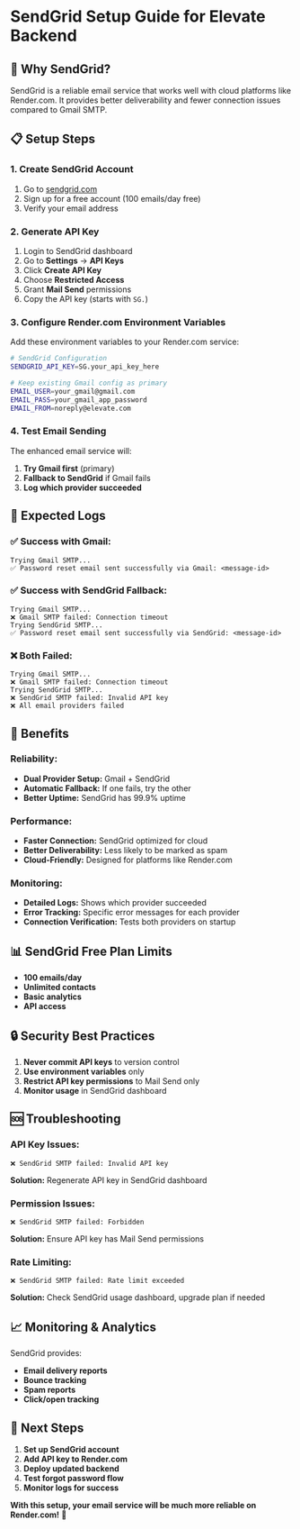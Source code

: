 # SendGrid Setup Guide for Elevate Backend

## 🎯 **Why SendGrid?**
SendGrid is a reliable email service that works well with cloud platforms like Render.com. It provides better deliverability and fewer connection issues compared to Gmail SMTP.

## 📋 **Setup Steps**

### **1. Create SendGrid Account**
1. Go to [sendgrid.com](https://sendgrid.com)
2. Sign up for a free account (100 emails/day free)
3. Verify your email address

### **2. Generate API Key**
1. Login to SendGrid dashboard
2. Go to **Settings** → **API Keys**
3. Click **Create API Key**
4. Choose **Restricted Access**
5. Grant **Mail Send** permissions
6. Copy the API key (starts with `SG.`)

### **3. Configure Render.com Environment Variables**
Add these environment variables to your Render.com service:

```bash
# SendGrid Configuration
SENDGRID_API_KEY=SG.your_api_key_here

# Keep existing Gmail config as primary
EMAIL_USER=your_gmail@gmail.com
EMAIL_PASS=your_gmail_app_password
EMAIL_FROM=noreply@elevate.com
```

### **4. Test Email Sending**
The enhanced email service will:
1. **Try Gmail first** (primary)
2. **Fallback to SendGrid** if Gmail fails
3. **Log which provider succeeded**

## 🔧 **Expected Logs**

### **✅ Success with Gmail:**
```
Trying Gmail SMTP...
✅ Password reset email sent successfully via Gmail: <message-id>
```

### **✅ Success with SendGrid Fallback:**
```
Trying Gmail SMTP...
❌ Gmail SMTP failed: Connection timeout
Trying SendGrid SMTP...
✅ Password reset email sent successfully via SendGrid: <message-id>
```

### **❌ Both Failed:**
```
Trying Gmail SMTP...
❌ Gmail SMTP failed: Connection timeout
Trying SendGrid SMTP...
❌ SendGrid SMTP failed: Invalid API key
❌ All email providers failed
```

## 🚀 **Benefits**

### **Reliability:**
- **Dual Provider Setup:** Gmail + SendGrid
- **Automatic Fallback:** If one fails, try the other
- **Better Uptime:** SendGrid has 99.9% uptime

### **Performance:**
- **Faster Connection:** SendGrid optimized for cloud
- **Better Deliverability:** Less likely to be marked as spam
- **Cloud-Friendly:** Designed for platforms like Render.com

### **Monitoring:**
- **Detailed Logs:** Shows which provider succeeded
- **Error Tracking:** Specific error messages for each provider
- **Connection Verification:** Tests both providers on startup

## 📊 **SendGrid Free Plan Limits**
- **100 emails/day**
- **Unlimited contacts**
- **Basic analytics**
- **API access**

## 🔒 **Security Best Practices**
1. **Never commit API keys** to version control
2. **Use environment variables** only
3. **Restrict API key permissions** to Mail Send only
4. **Monitor usage** in SendGrid dashboard

## 🆘 **Troubleshooting**

### **API Key Issues:**
```
❌ SendGrid SMTP failed: Invalid API key
```
**Solution:** Regenerate API key in SendGrid dashboard

### **Permission Issues:**
```
❌ SendGrid SMTP failed: Forbidden
```
**Solution:** Ensure API key has Mail Send permissions

### **Rate Limiting:**
```
❌ SendGrid SMTP failed: Rate limit exceeded
```
**Solution:** Check SendGrid usage dashboard, upgrade plan if needed

## 📈 **Monitoring & Analytics**
SendGrid provides:
- **Email delivery reports**
- **Bounce tracking**
- **Spam reports**
- **Click/open tracking**

## 🎉 **Next Steps**
1. **Set up SendGrid account**
2. **Add API key to Render.com**
3. **Deploy updated backend**
4. **Test forgot password flow**
5. **Monitor logs for success**

**With this setup, your email service will be much more reliable on Render.com!** 🚀
